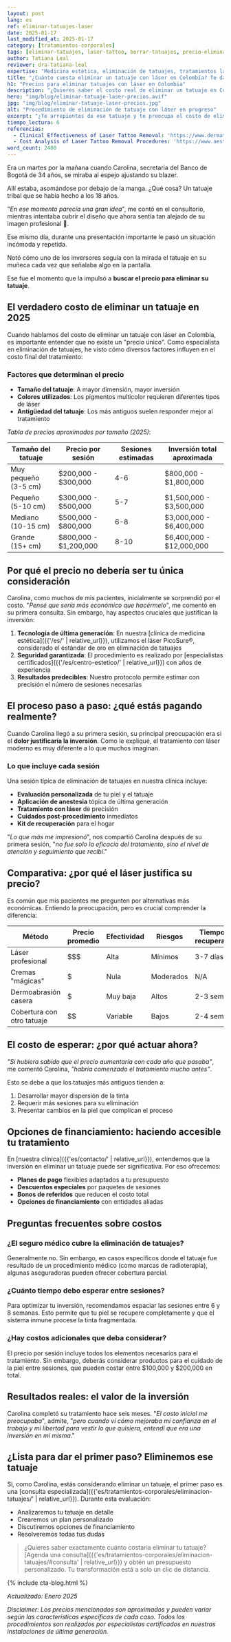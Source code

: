 ```yaml
---
layout: post
lang: es
ref: eliminar-tatuajes-laser
date: 2025-01-17
last_modified_at: 2025-01-17
category: [tratamientos-corporales]
tags: [eliminar-tatuajes, laser-tattoo, borrar-tatuajes, precio-eliminar-tatuajes, tratamiento-laser]
author: Tatiana Leal
reviewer: dra-tatiana-leal
expertise: "Medicina estética, eliminación de tatuajes, tratamientos láser"
title: "¿Cuánto cuesta eliminar un tatuaje con láser en Colombia? Te damos los precios"
h1: "Precios para eliminar tatuajes con láser en Colombia"
description: "¿Quieres saber el costo real de eliminar un tatuaje en Colombia? Descubre los precios actualizados, factores que influyen y cómo elegir el mejor tratamiento láser para ti."
hero: "img/blog/eliminar-tatuaje-laser-precios.avif"
jpg: "img/blog/eliminar-tatuaje-laser-precios.jpg"
alt: "Procedimiento de eliminación de tatuaje con láser en progreso"
excerpt: "¿Te arrepientes de ese tatuaje y te preocupa el costo de eliminarlo? Descubre los precios reales, factores que influyen y cómo elegir el mejor tratamiento láser para tu caso."
tiempo_lectura: 6
referencias:
  - Clinical Effectiveness of Laser Tattoo Removal: 'https://www.dermatologyjournal.org/example'
  - Cost Analysis of Laser Tattoo Removal Procedures: 'https://www.aestheticmedicine.org/example'
word_count: 2400
---
```

Era un martes por la mañana cuando Carolina, secretaria del Banco de Bogotá de 34 años, se miraba al espejo ajustando su blazer.

Allí estaba, asomándose por debajo de la manga. ¿Qué cosa? Un tatuaje tribal que se había hecho a los 18 años.

"*En ese momento parecía una gran idea*", me contó en el consultorio, mientras intentaba cubrir el diseño que ahora sentía tan alejado de su imagen profesional 🤭.

Ese mismo día, durante una presentación importante le pasó un situación incómoda y repetida.

Notó cómo uno de los inversores seguía con la mirada el tatuaje en su muñeca cada vez que señalaba algo en la pantalla.

Ese fue el momento que la impulsó a **buscar el precio para eliminar su tatuaje**.

## El verdadero costo de eliminar un tatuaje en 2025

Cuando hablamos del costo de eliminar un tatuaje con láser en Colombia, es importante entender que no existe un "precio único". Como especialista en eliminación de tatuajes, he visto cómo diversos factores influyen en el costo final del tratamiento:

### Factores que determinan el precio

- **Tamaño del tatuaje**: A mayor dimensión, mayor inversión
- **Colores utilizados**: Los pigmentos multicolor requieren diferentes tipos de láser
- **Antigüedad del tatuaje**: Los más antiguos suelen responder mejor al tratamiento

*Tabla de precios aproximados por tamaño (2025)*:

| Tamaño del tatuaje | Precio por sesión | Sesiones estimadas | Inversión total aproximada |
|-------------------|-------------------|-------------------|--------------------------|
| Muy pequeño (3-5 cm) | $200,000 - $300,000 | 4-6 | $800,000 - $1,800,000 |
| Pequeño (5-10 cm) | $300,000 - $500,000 | 5-7 | $1,500,000 - $3,500,000 |
| Mediano (10-15 cm) | $500,000 - $800,000 | 6-8 | $3,000,000 - $6,400,000 |
| Grande (15+ cm) | $800,000 - $1,200,000 | 8-10 | $6,400,000 - $12,000,000 |

## Por qué el precio no debería ser tu única consideración

Carolina, como muchos de mis pacientes, inicialmente se sorprendió por el costo. "*Pensé que sería más económico que hacérmelo*", me comentó en su primera consulta. Sin embargo, hay aspectos cruciales que justifican la inversión:

1. **Tecnología de última generación**: En nuestra [clínica de medicina estética]({{'/es/' | relative_url}}), utilizamos el láser PicoSure®, considerado el estándar de oro en eliminación de tatuajes
2. **Seguridad garantizada**: El procedimiento es realizado por [especialistas certificados]({{'/es/centro-estetico/' | relative_url}}) con años de experiencia
3. **Resultados predecibles**: Nuestro protocolo permite estimar con precisión el número de sesiones necesarias

## El proceso paso a paso: ¿qué estás pagando realmente?

Cuando Carolina llegó a su primera sesión, su principal preocupación era si el **dolor justificaría la inversión**. Como le expliqué, el tratamiento con láser moderno es muy diferente a lo que muchos imaginan.

### Lo que incluye cada sesión
 
Una sesión típica de eliminación de tatuajes en nuestra clínica incluye:

- **Evaluación personalizada** de tu piel y el tatuaje
- **Aplicación de anestesia** tópica de última generación
- **Tratamiento con láser** de precisión
- **Cuidados post-procedimiento** inmediatos
- **Kit de recuperación** para el hogar

"*Lo que más me impresionó*", nos compartió Carolina después de su primera sesión, "*no fue solo la eficacia del tratamiento, sino el nivel de atención y seguimiento que recibí*."

## Comparativa: ¿por qué el láser justifica su precio?

Es común que mis pacientes me pregunten por alternativas más económicas. Entiendo la preocupación, pero es crucial comprender la diferencia:

| Método | Precio promedio | Efectividad | Riesgos | Tiempo de recuperación |
|--------|----------------|-------------|---------|----------------------|
| Láser profesional | $$$ | Alta | Mínimos | 3-7 días |
| Cremas "mágicas" | $ | Nula | Moderados | N/A |
| Dermoabrasión casera | $ | Muy baja | Altos | 2-3 semanas |
| Cobertura con otro tatuaje | $$ | Variable | Bajos | 2-4 semanas |

## El costo de esperar: ¿por qué actuar ahora?

*"Si hubiera sabido que el precio aumentaría con cada año que pasaba"*, me comentó Carolina, *"habría comenzado el tratamiento mucho antes"*. 

Esto se debe a que los tatuajes más antiguos tienden a:

1. Desarrollar mayor dispersión de la tinta
2. Requerir más sesiones para su eliminación
3. Presentar cambios en la piel que complican el proceso

## Opciones de financiamiento: haciendo accesible tu tratamiento

En [nuestra clínica]({{'es/contacto/' | relative_url}}), entendemos que la inversión en eliminar un tatuaje puede ser significativa. Por eso ofrecemos:

- **Planes de pago** flexibles adaptados a tu presupuesto
- **Descuentos especiales** por paquetes de sesiones
- **Bonos de referidos** que reducen el costo total
- **Opciones de financiamiento** con entidades aliadas

## Preguntas frecuentes sobre costos

### ¿El seguro médico cubre la eliminación de tatuajes?

Generalmente no. Sin embargo, en casos específicos donde el tatuaje fue resultado de un procedimiento médico (como marcas de radioterapia), algunas aseguradoras pueden ofrecer cobertura parcial.

### ¿Cuánto tiempo debo esperar entre sesiones?

Para optimizar tu inversión, recomendamos espaciar las sesiones entre 6 y 8 semanas. Esto permite que tu piel se recupere completamente y que el sistema inmune procese la tinta fragmentada.

### ¿Hay costos adicionales que deba considerar?

El precio por sesión incluye todos los elementos necesarios para el tratamiento. Sin embargo, deberás considerar productos para el cuidado de la piel entre sesiones, que pueden costar entre $100,000 y $200,000 en total.

## Resultados reales: el valor de la inversión

Carolina completó su tratamiento hace seis meses. "*El costo inicial me preocupaba*", admite, "*pero cuando vi cómo mejoraba mi confianza en el trabajo y mi libertad para vestir lo que quisiera, entendí que era una inversión en mí misma*."

## ¿Lista para dar el primer paso? Eliminemos ese tatuaje

Si, como Carolina, estás considerando eliminar un tatuaje, el primer paso es una [consulta especializada]({{'es/tratamientos-corporales/eliminacion-tatuajes/' | relative_url}}). Durante esta evaluación:

- Analizaremos tu tatuaje en detalle
- Crearemos un plan personalizado
- Discutiremos opciones de financiamiento
- Resolveremos todas tus dudas

> ¿Quieres saber exactamente cuánto costaría eliminar tu tatuaje? [Agenda una consulta]({{'es/tratamientos-corporales/eliminacion-tatuajes/#consulta' | relative_url}}) y obtén un presupuesto personalizado. Tu transformación está a solo un clic de distancia.

{% include cta-blog.html %}

*Actualizado: Enero 2025*

*Disclaimer: Los precios mencionados son aproximados y pueden variar según las características específicas de cada caso. Todos los procedimientos son realizados por especialistas certificados en nuestras instalaciones de última generación.*

